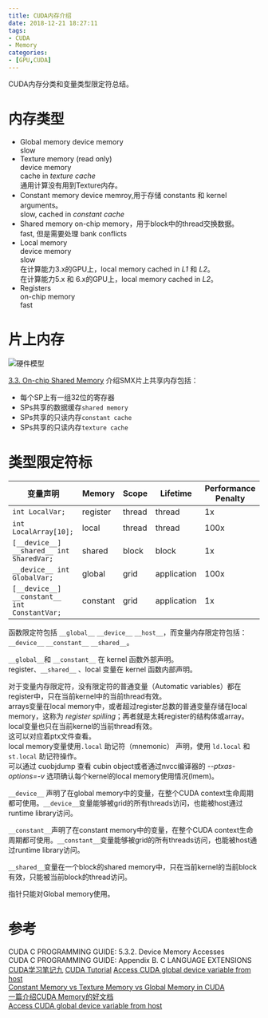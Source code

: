 ```yaml
---
title: CUDA内存介绍
date: 2018-12-21 18:27:11
tags:
- CUDA
- Memory
categories:
- [GPU,CUDA]
---
```


CUDA内存分类和变量类型限定符总结。  
<!-- more -->

# 内存类型

+ Global memory
device memory  
slow  
+ Texture memory (read only)  
device memory  
cache in *texture cache*  
通用计算没有用到Texture内存。  
+ Constant memory
device memroy,用于存储  constants 和 kernel arguments。   
slow, cached in *constant cache* 
+ Shared memory
on-chip memory，用于block中的thread交换数据。  
fast, 但是需要处理 bank conflicts  
+ Local memory  
device memory  
slow  
在计算能力3.x的GPU上，local memory cached in *L1* 和 *L2*。  
在计算能力5.x 和 6.x的GPU上，local memory cached in *L2*。  
+ Registers  
on-chip memory  
fast  



# 片上内存

    
![硬件模型](../CUDA-memory/hardware-model.png)

[3.3. On-chip Shared Memory](https://docs.nvidia.com/cuda/parallel-thread-execution/index.html#on-chip-shared-memory) 介绍SMX片上共享内存包括：  
+ 每个SP上有一组32位的寄存器
+ SPs共享的数据缓存`shared memory`
+ SPs共享的只读内存`constant cache`
+ SPs共享的只读内存`texture cache`



# 类型限定符标  


|变量声明| Memory | Scope | Lifetime| Performance Penalty| 
|-|-|-|-| - |
| `int LocalVar;`          | register  | thread | thread|  1x |
| `int LocalArray[10];`    | local     | thread | thread|   100x |
| `[__device__] __shared__ int SharedVar;` | shared | block | block| 1x |
| `__device__ int GlobalVar;` | global | grid | application| 100x| 
| `[__device__] __constant__ int ConstantVar;` | constant | grid | application| 1x | 

函数限定符包括 `__global__` `__device__` `__host__`，而变量内存限定符包括： `__device__` `__constant__` `__shared__`。  

`__global__`和 `__constant__` 在 kernel 函数外部声明。  
register、`__shared__` 、local 变量在 kernel 函数内部声明。  


对于变量内存限定符，没有限定符的普通变量（Automatic variables）都在register中，只在当前kernel中的当前thread有效。  
arrays变量在local memory中，或者超过register总数的普通变量存储在local memory，这称为 *register spilling*；再者就是太耗register的结构体或array。local变量也只在当前kernel的当前thread有效。    
这可以对应着ptx文件查看。  
local memory变量使用`.local` 助记符（mnemonic） 声明，使用 `ld.local` 和 `st.local` 助记符操作。  
可以通过 cuobjdump 查看 cubin object或者通过nvcc编译器的 *--ptxas-options=-v* 选项确认每个kernel的local memory使用情况(lmem)。  

`__device__` 声明了在global memory中的变量，在整个CUDA context生命周期都可使用。`__device__`变量能够被grid的所有threads访问，也能被host通过runtime library访问。  

`__constant__`声明了在constant memory中的变量，在整个CUDA context生命周期都可使用。`__constant__`变量能够被grid的所有threads访问，也能被host通过runtime library访问。  

`__shared__`变量在一个block的shared memory中，只在当前kernel的当前block有效，只能被当前block的thread访问。  

指针只能对Global memory使用。  


# 参考
CUDA C PROGRAMMING GUIDE: 5.3.2. Device Memory Accesses   
CUDA C PROGRAMMING GUIDE: Appendix B. C LANGUAGE EXTENSIONS  
[CUDA学习笔记九](https://blog.csdn.net/langb2014/article/details/51348616)
[CUDA Tutorial](https://jhui.github.io/2017/03/06/CUDA/)
[Access CUDA global device variable from host](https://stackoverflow.com/questions/34041372/access-cuda-global-device-variable-from-host#)  
[Constant Memory vs Texture Memory vs Global Memory in CUDA](https://stackoverflow.com/questions/8306967/constant-memory-vs-texture-memory-vs-global-memory-in-cuda)  
[一篇介绍CUDA Memory的好文档](http://www.cvg.ethz.ch/teaching/2011spring/gpgpu/cuda_memory.pdf)  
[Access CUDA global device variable from host](https://stackoverflow.com/questions/34041372/access-cuda-global-device-variable-from-host#)
